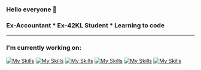 ### Hello everyone 👋

<h3 align = "left" margin = 1px>Ex-Accountant * Ex-42KL Student * Learning to code</h3>

***

<h3 align = "left">I'm currently working on:</h3>

[![My Skills](https://skillicons.dev/icons?i=c)](https://www.w3schools.com/c/c_intro.php)
[![My Skills](https://skillicons.dev/icons?i=js)](https://www.w3schools.com/js/)
[![My Skills](https://skillicons.dev/icons?i=html)](https://www.w3schools.com/html/)
[![My Skills](https://skillicons.dev/icons?i=css)](https://www.w3schools.com/css/)
[![My Skills](https://skillicons.dev/icons?i=nodejs)](https://nodejs.org/en)
[![My Skills](https://skillicons.dev/icons?i=mysql)](https://www.geeksforgeeks.org/introduction-to-nosql/)

<!--
**wedsday/wedsday** is a ✨ _special_ ✨ repository because its `README.md` (this file) appears on your GitHub profile.

Here are some ideas to get you started:

- 🔭 I’m currently working on ...
- 🌱 I’m currently learning ...
- 👯 I’m looking to collaborate on ...
- 🤔 I’m looking for help with ...
- 💬 Ask me about ...
- 📫 How to reach me: ...
- 😄 Pronouns: ...
- ⚡ Fun fact: ...
-->
